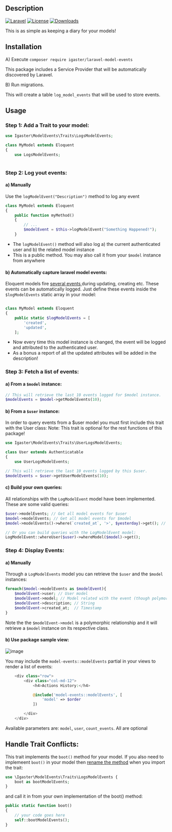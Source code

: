 ## Description
[![Laravel](https://img.shields.io/badge/Laravel-5.x-orange.svg)](http://laravel.com)
[![License](http://img.shields.io/badge/license-MIT-brightgreen.svg)](https://tldrlegal.com/license/mit-license)
[![Downloads](https://img.shields.io/packagist/dt/igaster/laravel-model-events.svg)](https://packagist.org/packages/igaster/laravel-model-events)

This is as simple as keeping a diary for your models!

## Installation

A) Execute `composer require igaster/laravel-model-events`

This package includes a Service Provider that will be automatically discovered by Laravel.

B) Run migrations.

This will create a table `log_model_events` that will be used to store events.

## Usage

### Step 1: Add a Trait to your model:

```php
use Igaster\ModelEvents\Traits\LogsModelEvents;

class MyModel extends Eloquent
{
    use LogsModelEvents;
    
```

### Step 2: Log yout events:

#### a) Manually

Use the `logModelEvent("Description")` method to log any event


```php
class MyModel extends Eloquent
{
    public function myMethod()
    {
        // ...
        $modelEvent = $this->logModelEvent("Something Happened!");
    }
```

- The `logModelEvent()` method will also log a) the current authenticated user and b) the related model instance
- This is a public method. You may also call it from your `$model` instance from anywhere

#### b) Automatically capture laravel model events:

Eloquent models fire [several events ](https://laravel.com/docs/5.7/eloquent#events) during updating, creating etc. These events can be automatically logged. Just define these events inside the `$logModelEvents` static array in your model:

```php

class MyModel extends Eloquent
{
    public static $logModelEvents = [
        'created',
        'updated',
    ];

```

- Now every time this model instance is changed, the event will be logged and attributed to the authenticated user.
- As a bonus a report of all the updated attributes will be added in the description!

### Step 3: Fetch a list of events:

#### a) From a `$model` instance:

```php
// This will retrieve the last 10 events logged for $model instance. 
$modelEvents = $model->getModelEvents(10);
```

#### b) From a `$user` instance:

In order to query events from a $user model you must first include this trait with the User class:
Note: This trait is optional for the rest functions of this package!

```php
use Igaster\ModelEvents\Traits\UserLogsModelEvents;

class User extends Authenticatable
{
    use UserLogsModelEvents;
```

```php
// This will retrieve the last 10 events logged by this $user. 
$modelEvents = $user->getUserModelEvents(10);
```

#### c) Build your own queries:

All relationships with the `LogModelEvent` model have been implemented. These are some valid queries:

```php
$user->modelEvents; // Get all model events for $user
$model->modelEvents; // Get all model events for $model
$model->modelEvents()->where(`created_at`, '>', $yesterday)->get(); // Custom Query

// Or you can build queries with the LogModelEvent model:
LogModelEvent::whereUser($user)->whereModel($model)->get();
```

### Step 4: Display Events:

#### a) Manually

Through a `LogModelEvents` model you can retrieve the `$user` and the `$model` instances:

```php
foreach($model->modelEvents as $modelEvent){
    $modelEvent->user; // User model
    $modelEvent->model; // Model related with the event (though polymorphic relathinships)
    $modelEvent->description; // String
    $modelEvent->created_at;  // Timestamp
}
```

Note the the `$modelEvent->model` is a polymorphic relationship and it will retrieve a `$model` instance on its respective class.

#### b) Use package sample view:

![image](https://user-images.githubusercontent.com/4586319/47613088-cf211e00-da90-11e8-8e32-76e23976adc6.JPG)


You may include the `model-events::modelEvents` partial in your views to render a list of events:

```php
    <div class="row">
        <div class="col-md-12">
            <h4>Actions History:</h4>

            @include('model-events::modelEvents', [
                'model' => $order
            ])

        </div>
    </div>
```

Available parameters are: `model`, `user`, `count_events`. All are optional

## Handle Trait Conflicts:

This trait implements the `boot()` method for your model. If you also need to implemeent `boot()` in your model then [rename the method](http://php.net/manual/en/language.oop5.traits.php) when you import the trait:

```php
use \Igaster\ModelEvents\Traits\LogsModelEvents {
    boot as bootModelEvents;
}
```

and call it in from your own implementation of the boot() method:

```php
public static function boot()
{
    // your code goes here
    self::bootModelEvents();
}
```
